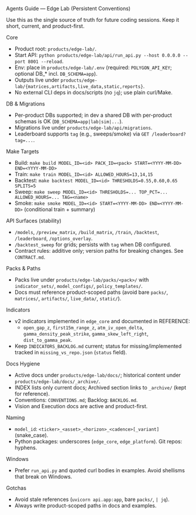 Agents Guide — Edge Lab (Persistent Conventions)

Use this as the single source of truth for future coding sessions. Keep it short, current, and product-first.

Core
- Product root: `products/edge-lab/`.
- Start API: `python products/edge-lab/api/run_api.py --host 0.0.0.0 --port 8001 --reload`.
- Env: place in `products/edge-lab/.env` (required: `POLYGON_API_KEY`; optional DB_* incl. `DB_SCHEMA=app`).
- Outputs live under `products/edge-lab/{matrices,artifacts,live_data,static,reports}`.
- No external CLI deps in docs/scripts (no `jq`); use plain curl/Make.

DB & Migrations
- Per-product DBs supported; in dev a shared DB with per-product schemas is OK (`DB_SCHEMA=app|lab|sim|...`).
- Migrations live under `products/edge-lab/api/migrations`.
- Leaderboard supports `tag` (e.g., sweeps/smoke) via `GET /leaderboard?tag=...`.

Make Targets
- Build: `make build MODEL_ID=<id> PACK_ID=<pack> START=<YYYY-MM-DD> END=<YYYY-MM-DD>`
- Train: `make train MODEL_ID=<id> ALLOWED_HOURS=13,14,15`
- Backtest: `make backtest MODEL_ID=<id> THRESHOLDS=0.55,0.60,0.65 SPLITS=5`
- Sweep: `make sweep MODEL_ID=<id> THRESHOLDS=... TOP_PCT=... ALLOWED_HOURS=... TAG=<name>`
- Smoke: `make smoke MODEL_ID=<id> START=<YYYY-MM-DD> END=<YYYY-MM-DD>` (conditional train + summary)

API Surfaces (stability)
- `/models`, `/preview_matrix`, `/build_matrix`, `/train`, `/backtest`, `/leaderboard`, `/options_overlay`.
- `/backtest_sweep` for grids; persists with `tag` when DB configured.
- Contract rules: additive only; version paths for breaking changes. See `CONTRACT.md`.

Packs & Paths
- Packs live under `products/edge-lab/packs/<pack>/` with `indicator_sets/`, `model_configs/`, `policy_templates/`.
- Docs must reference product-scoped paths (avoid bare `packs/`, `matrices/`, `artifacts/`, `live_data/`, `static/`).

Indicators
- v2 indicators implemented in `edge_core` and documented in REFERENCE:
  - `open_gap_z`, `first15m_range_z`, `atm_iv_open_delta`, `gamma_density_peak_strike`, `gamma_skew_left_right`, `dist_to_gamma_peak`.
- Keep `INDICATORS_BACKLOG.md` current; status for missing/implemented tracked in `missing_vs_repo.json` (`status` field).

Docs Hygiene
- Active docs under `products/edge-lab/docs/`; historical content under `products/edge-lab/docs/_archive/`.
- INDEX lists only current docs; Archived section links to `_archive/` (kept for reference).
- Conventions: `CONVENTIONS.md`; Backlog: `BACKLOG.md`.
- Vision and Execution docs are active and product-first.

Naming
- `model_id`: `<ticker>_<asset>_<horizon>_<cadence>[_variant]` (snake_case).
- Python packages: underscores (`edge_core`, `edge_platform`). Git repos: hyphens.

Windows
- Prefer `run_api.py` and quoted curl bodies in examples. Avoid shellisms that break on Windows.

Gotchas
- Avoid stale references (`uvicorn api.app:app`, bare `packs/`, `| jq`).
- Always write product-scoped paths in docs and examples.

